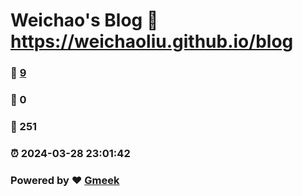 # Weichao's Blog :link: https://weichaoliu.github.io/blog 
### :page_facing_up: [9](https://weichaoliu.github.io/blog/tag.html) 
### :speech_balloon: 0 
### :hibiscus: 251 
### :alarm_clock: 2024-03-28 23:01:42 
### Powered by :heart: [Gmeek](https://github.com/Meekdai/Gmeek)
